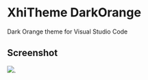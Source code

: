 # XhiTheme DarkOrange
Dark Orange theme for Visual Studio Code

## Screenshot
![](https://raw.githubusercontent.com/xhi2art/VSCodeThemes/master/DarkOrange/sample.png).
